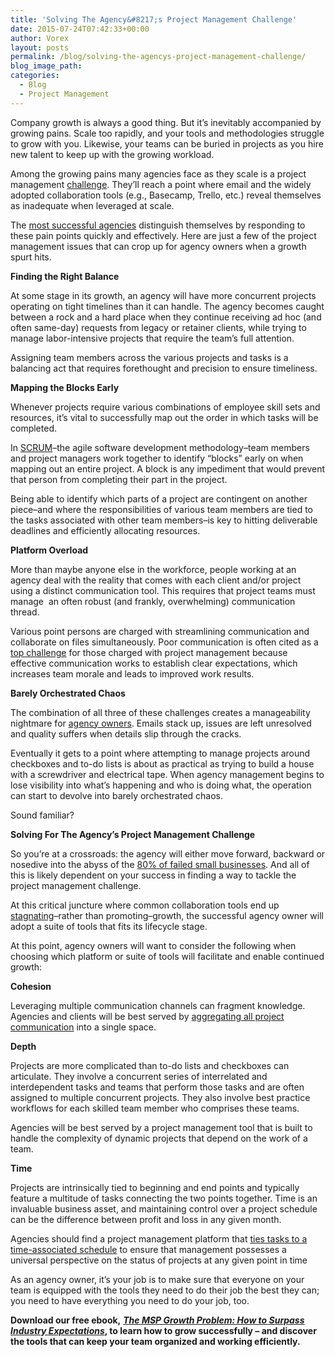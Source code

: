 ```yaml
---
title: 'Solving The Agency&#8217;s Project Management Challenge'
date: 2015-07-24T07:42:33+00:00
author: Vorex
layout: posts
permalink: /blog/solving-the-agencys-project-management-challenge/
blog_image_path:
categories:
  - Blog
  - Project Management
---
```

Company growth is always a good thing. But it&#8217;s inevitably accompanied by growing pains. Scale too rapidly, and your tools and methodologies struggle to grow with you. Likewise, your teams can be buried in projects as you hire new talent to keep up with the growing workload.<!--more-->



Among the growing pains many agencies face as they scale is a project management [challenge](http://www.vorex.com/4-challenges-service-based-businesses-face-when-trying-to-scale/). They&#8217;ll reach a point where email and the widely adopted collaboration tools (e.g., Basecamp, Trello, etc.) reveal themselves as inadequate when leveraged at scale.

The [most successful agencies](http://www.top50adagencies.com/) distinguish themselves by responding to these pain points quickly and effectively. Here are just a few of the project management issues that can crop up for agency owners when a growth spurt hits.

**Finding the Right Balance**

At some stage in its growth, an agency will have more concurrent projects operating on tight timelines than it can handle. The agency becomes caught between a rock and a hard place when they continue receiving ad hoc (and often same-day) requests from legacy or retainer clients, while trying to manage labor-intensive projects that require the team&#8217;s full attention.

Assigning team members across the various projects and tasks is a balancing act that requires forethought and precision to ensure timeliness.



**Mapping the Blocks Early**

Whenever projects require various combinations of employee skill sets and resources, it&#8217;s vital to successfully map out the order in which tasks will be completed.

In [SCRUM](https://www.scrum.org/Resources/What-is-Scrum)&#8211;the agile software development methodology&#8211;team members and project managers work together to identify &#8220;blocks&#8221; early on when mapping out an entire project. A block is any impediment that would prevent that person from completing their part in the project.

Being able to identify which parts of a project are contingent on another piece&#8211;and where the responsibilities of various team members are tied to the tasks associated with other team members&#8211;is key to hitting deliverable deadlines and efficiently allocating resources.

**Platform Overload**

More than maybe anyone else in the workforce, people working at an agency deal with the reality that comes with each client and/or project using a distinct communication tool. This requires that project teams must manage  an often robust (and frankly, overwhelming) communication thread.

Various point persons are charged with streamlining communication and collaborate on files simultaneously. Poor communication is often cited as a [top challenge](http://www.villanovau.com/resources/project-management/top-10-challenges/#.VYHbtudhot8) for those charged with project management because effective communication works to establish clear expectations, which increases team morale and leads to improved work results.

**Barely Orchestrated Chaos**

The combination of all three of these challenges creates a manageability nightmare for [agency owners](http://www.vorex.com/industries/consulting-professional-services/). Emails stack up, issues are left unresolved and quality suffers when details slip through the cracks.

Eventually it gets to a point where attempting to manage projects around checkboxes and to-do lists is about as practical as trying to build a house with a screwdriver and electrical tape. When agency management begins to lose visibility into what&#8217;s happening and who is doing what, the operation can start to devolve into barely orchestrated chaos.



Sound familiar?

**Solving For The Agency&#8217;s Project Management Challenge**

So you&#8217;re at a crossroads: the agency will either move forward, backward or nosedive into the abyss of the [80% of failed small businesses](http://www.vorex.com/the-1-tool-agency-owners-use-to-battle-the-odds/). And all of this is likely dependent on your success in finding a way to tackle the project management challenge.



At this critical juncture where common collaboration tools end up [stagnating](http://www.businessnewsdaily.com/7954-business-communication-failures.html)&#8211;rather than promoting&#8211;growth, the successful agency owner will adopt a suite of tools that fits its lifecycle stage.

At this point, agency owners will want to consider the following when choosing which platform or suite of tools will facilitate and enable continued growth:

**Cohesion**

Leveraging multiple communication channels can fragment knowledge. Agencies and clients will be best served by [aggregating all project communication](http://www.vorex.com/product/online-project-management/) into a single space.

**Depth**

Projects are more complicated than to-do lists and checkboxes can articulate. They involve a concurrent series of interrelated and interdependent tasks and teams that perform those tasks and are often assigned to multiple concurrent projects. They also involve best practice workflows for each skilled team member who comprises these teams.

Agencies will be best served by a project management tool that is built to handle the complexity of dynamic projects that depend on the work of a team.

**Time**

Projects are intrinsically tied to beginning and end points and typically feature a multitude of tasks connecting the two points together. Time is an invaluable business asset, and maintaining control over a project schedule can be the difference between profit and loss in any given month.

Agencies should find a project management platform that [ties tasks to a time-associated schedule](http://www.vorex.com/product/time-expense-tracking/) to ensure that management possesses a universal perspective on the status of projects at any given point in time

As an agency owner, it&#8217;s your job is to make sure that everyone on your team is equipped with the tools they need to do their job the best they can; you need to have everything you need to do your job, too.

**Download our free ebook,** [**_The MSP Growth Problem: How to Surpass Industry Expectations_**](http://vorex.hs-sites.com/the-msp-growth-problem-how-to-surpass-industry-expectations?__hstc=100746398.b2843db0333d5242d1d7cad84e1e93d1.1428948442272.1434498084531.1434578950994.35&__hssc=100746398.9.1434578950994&__hsfp=357257685)**, to learn how to grow successfully &#8211; and discover the tools that can keep your team organized and working efficiently.**

